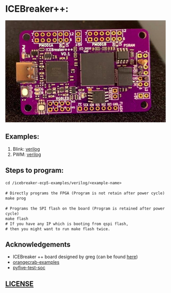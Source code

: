 # ICEBreaker++:

<p align="center">
    <img width="520" height="319" src="assets/icebreaker++.png">
</p>

## Examples:

1. Blink: [verilog](https://github.com/ombhilare999/icebreaker-ecp5-examples/tree/main/verilog/blink)
2. PWM: [verilog](https://github.com/ombhilare999/icebreaker-ecp5-examples/tree/main/verilog/pwm)

## Steps to program:

```
cd /icebreaker-ecp5-examples/verilog/<example-name>
    
# Directly programs the FPGA (Program is not retain after power cycle)
make prog

# Programs the SPI flash on the board (Program is retained after power cycle)
make flash
# If you have any IP which is booting from qspi flash, 
# then you might want to run make flash twice.
```


## Acknowledgements

- ICEBreaker ++ board designed by greg (can be found [here](https://github.com/gregdavill/advent-calendar-of-circuits-2020/tree/main/icebreaker%2B%2B-ram))
- [orangecrab-examples](https://github.com/orangecrab-fpga/orangecrab-examples)
- [pyfive-test-soc](https://github.com/PyFive-RISC-V/pyfive-test-soc/tree/master/data)

## [LICENSE](https://github.com/ombhilare999/icebreaker-ecp5-examples/blob/main/LICENSE)
